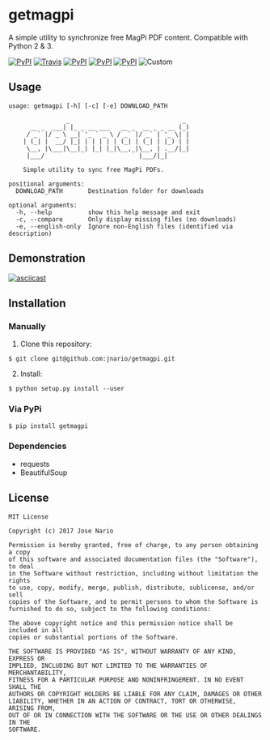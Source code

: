 # getmagpi

A simple utility to synchronize free MagPi PDF content.
Compatible with Python 2 & 3.

[![PyPI](https://img.shields.io/pypi/v/getmagpi.svg?style=plastic)](https://pypi.python.org/pypi/getmagpi)
[![Travis](https://img.shields.io/travis/jnario/getmagpi.svg?style=plastic)](https://travis-ci.org/jnario/getmagpi)
[![PyPI](https://img.shields.io/pypi/l/getmagpi.svg?style=plastic)](https://github.com/jnario/getmagpi/blob/master/LICENSE.txt)
[![PyPI](https://img.shields.io/pypi/status/getmagpi.svg?style=plastic)](https://pypi.python.org/pypi/getmagpi)
[![PyPI](https://img.shields.io/pypi/pyversions/getmagpi.svg?style=plastic)](https://pypi.python.org/pypi/getmagpi)
![Custom](https://img.shields.io/badge/Overcooked-Yes-yellow.svg?style=plastic)

## Usage
```text
usage: getmagpi [-h] [-c] [-e] DOWNLOAD_PATH

                _                               _
      __ _  ___| |_ _ __ ___   __ _  __ _ _ __ (_)
     / _` |/ _ \ __| '_ ` _ \ / _` |/ _` | '_ \| |
    | (_| |  __/ |_| | | | | | (_| | (_| | |_) | |
     \__, |\___|\__|_| |_| |_|\__,_|\__, | .__/|_|
     |___/                          |___/|_|

    Simple utility to sync free MagPi PDFs.

positional arguments:
  DOWNLOAD_PATH       Destination folder for downloads

optional arguments:
  -h, --help          show this help message and exit
  -c, --compare       Only display missing files (no downloads)
  -e, --english-only  Ignore non-English files (identified via description)
```

## Demonstration
[![asciicast](https://asciinema.org/a/132416.png)](https://asciinema.org/a/132416)

## Installation
### Manually
1. Clone this repository:
```commandline
$ git clone git@github.com:jnario/getmagpi.git
```
2. Install:
```commandline
$ python setup.py install --user
```
### Via PyPi
```commandline
$ pip install getmagpi
```
### Dependencies
* requests
* BeautifulSoup

## License
```text
MIT License

Copyright (c) 2017 Jose Nario

Permission is hereby granted, free of charge, to any person obtaining a copy
of this software and associated documentation files (the "Software"), to deal
in the Software without restriction, including without limitation the rights
to use, copy, modify, merge, publish, distribute, sublicense, and/or sell
copies of the Software, and to permit persons to whom the Software is
furnished to do so, subject to the following conditions:

The above copyright notice and this permission notice shall be included in all
copies or substantial portions of the Software.

THE SOFTWARE IS PROVIDED "AS IS", WITHOUT WARRANTY OF ANY KIND, EXPRESS OR
IMPLIED, INCLUDING BUT NOT LIMITED TO THE WARRANTIES OF MERCHANTABILITY,
FITNESS FOR A PARTICULAR PURPOSE AND NONINFRINGEMENT. IN NO EVENT SHALL THE
AUTHORS OR COPYRIGHT HOLDERS BE LIABLE FOR ANY CLAIM, DAMAGES OR OTHER
LIABILITY, WHETHER IN AN ACTION OF CONTRACT, TORT OR OTHERWISE, ARISING FROM,
OUT OF OR IN CONNECTION WITH THE SOFTWARE OR THE USE OR OTHER DEALINGS IN THE
SOFTWARE.

```
